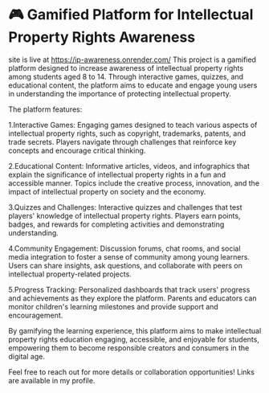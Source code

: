 # 🎮 Gamified Platform for Intellectual Property Rights Awareness
site is live at https://ip-awareness.onrender.com/
This project is a gamified platform designed to increase awareness of intellectual property rights among students aged 8 to 14. Through interactive games, quizzes, and educational content, the platform aims to educate and engage young users in understanding the importance of protecting intellectual property.

The platform features:

1.Interactive Games: Engaging games designed to teach various aspects of intellectual property rights, such as copyright, trademarks, patents, and trade secrets. Players navigate through challenges that reinforce key concepts and encourage critical thinking.

2.Educational Content: Informative articles, videos, and infographics that explain the significance of intellectual property rights in a fun and accessible manner. Topics include the creative process, innovation, and the impact of intellectual property on society and the economy.

3.Quizzes and Challenges: Interactive quizzes and challenges that test players' knowledge of intellectual property rights. Players earn points, badges, and rewards for completing activities and demonstrating understanding.

4.Community Engagement: Discussion forums, chat rooms, and social media integration to foster a sense of community among young learners. Users can share insights, ask questions, and collaborate with peers on intellectual property-related projects.

5.Progress Tracking: Personalized dashboards that track users' progress and achievements as they explore the platform. Parents and educators can monitor children's learning milestones and provide support and encouragement.

By gamifying the learning experience, this platform aims to make intellectual property rights education engaging, accessible, and enjoyable for students, empowering them to become responsible creators and consumers in the digital age.

Feel free to reach out for more details or collaboration opportunities! Links are available in my profile.
